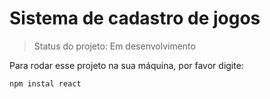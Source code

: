 # Sistema de cadastro de jogos
> Status do projeto: Em desenvolvimento

Para rodar esse projeto na sua máquina, por favor digite:

````
npm instal react
````
